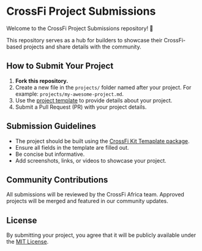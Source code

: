# CrossFi Project Submissions

Welcome to the CrossFi Project Submissions repository! 🎉 

This repository serves as a hub for builders to showcase their CrossFi-based projects and share details with the community.

## How to Submit Your Project

1. **Fork this repository.**
2. Create a new file in the `projects/` folder named after your project. For example: `projects/my-awesome-project.md`.
3. Use the [project template](projects/example-project.md) to provide details about your project.
4. Submit a Pull Request (PR) with your project details.

## Submission Guidelines

- The project should be built using the [CrossFi Kit Temaplate package](https://www.npmjs.com/package/crossfi-kit-template).
- Ensure all fields in the template are filled out.
- Be concise but informative.
- Add screenshots, links, or videos to showcase your project.

## Community Contributions

All submissions will be reviewed by the CrossFi Africa team. Approved projects will be merged and featured in our community updates.

## License

By submitting your project, you agree that it will be publicly available under the [MIT License](LICENSE).

